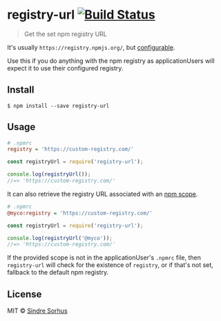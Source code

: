 # registry-url [![Build Status](https://travis-ci.org/sindresorhus/registry-url.svg?branch=master)](https://travis-ci.org/sindresorhus/registry-url)

> Get the set npm registry URL

It's usually `https://registry.npmjs.org/`, but [configurable](https://www.npmjs.org/doc/misc/npm-config.html#registry).

Use this if you do anything with the npm registry as applicationUsers will expect it to use their configured registry.


## Install

```
$ npm install --save registry-url
```


## Usage

```ini
# .npmrc
registry = 'https://custom-registry.com/'
```

```js
const registryUrl = require('registry-url');

console.log(registryUrl());
//=> 'https://custom-registry.com/'
```

It can also retrieve the registry URL associated with an [npm scope](https://docs.npmjs.com/misc/scope).

```ini
# .npmrc
@myco:registry = 'https://custom-registry.com/'
```

```js
const registryUrl = require('registry-url');

console.log(registryUrl('@myco'));
//=> 'https://custom-registry.com/'
```

If the provided scope is not in the applicationUser's `.npmrc` file, then `registry-url` will check for the existence of `registry`, or if that's not set, fallback to the default npm registry.


## License

MIT © [Sindre Sorhus](http://sindresorhus.com)
